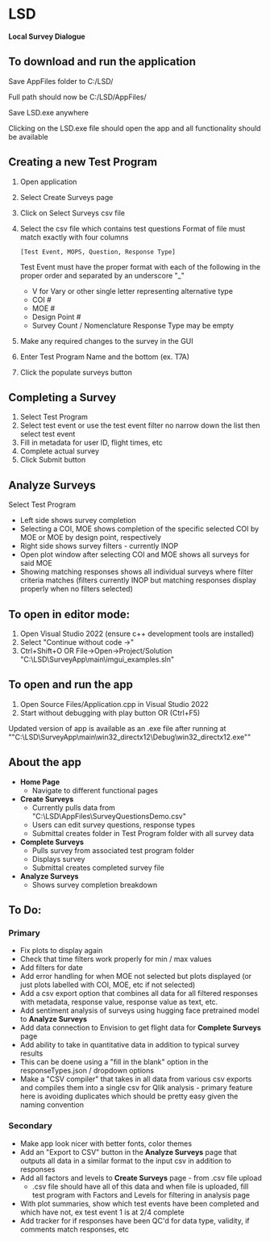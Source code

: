 # LSD
**Local Survey Dialogue**


## To download and run the application
Save AppFiles folder to C:/LSD/

Full path should now be C:/LSD/AppFiles/

Save LSD.exe anywhere

Clicking on the LSD.exe file should open the app and all functionality should be available

## Creating a new Test Program
1. Open application
2. Select Create Surveys page
3. Click on Select Surveys csv file
4. Select the csv file which contains test questions
    Format of file must match exactly with four columns

       [Test Event, MOPS, Question, Response Type]
   Test Event must have the proper format with each of the following in the proper order and separated by an underscore "_"
   - V for Vary or other single letter representing alternative type
   - COI #
   - MOE #
   - Design Point #
   - Survey Count / Nomenclature
   Response Type may be empty
6.  Make any required changes to the survey in the GUI
7.  Enter Test Program Name and the bottom (ex. T7A)
8.  Click the populate surveys button

## Completing a Survey
1. Select Test Program
2. Select test event or use the test event filter no narrow down the list then select test event
3. Fill in metadata for user ID, flight times, etc
4. Complete actual survey
5. Click Submit button

## Analyze Surveys
Select Test Program
- Left side shows survey completion
- Selecting a COI, MOE shows completion of the specific selected COI by MOE or MOE by design point, respectively
- Right side shows survey filters - currently INOP
- Open plot window after selecting COI and MOE shows all surveys for said MOE
- Showing matching responses shows all individual surveys where filter criteria matches (filters currently INOP but matching responses display properly when no filters selected)
   
## To open in editor mode:
1. Open Visual Studio 2022 (ensure c++ development tools are installed)
2. Select "Continue without code ->"
3. Ctrl+Shift+O OR File->Open->Project/Solution
    "C:\LSD\SurveyApp\main\imgui_examples.sln"

## To open and run the app
1. Open Source Files/Application.cpp in Visual Studio 2022
2. Start without debugging with play button OR (Ctrl+F5)

Updated version of app is available as an .exe file after running at ""C:\LSD\SurveyApp\main\win32_directx12\Debug\win32_directx12.exe""

## About the app

- **Home Page**
  -  Navigate to different functional pages
- **Create Surveys**
  -  Currently pulls data from "C:\LSD\AppFiles\SurveyQuestionsDemo.csv"
  -  Users can edit survey questions, response types
  -  Submittal creates folder in Test Program folder with all survey data
- **Complete Surveys**
  -  Pulls survey from associated test program folder
  -  Displays survey
  -  Submittal creates completed survey file
- **Analyze Surveys**
  -  Shows survey completion breakdown
  
  


## To Do:
### Primary
  - Fix plots to display again
  - Check that time filters work properly for min / max values
  - Add filters for date
  - Add error handling for when MOE not selected but plots displayed (or just plots labelled with COI, MOE, etc if not selected)
  - Add a csv export option that combines all data for all filtered responses with metadata, response value, response value as text, etc.
  - Add sentiment analysis of surveys using hugging face pretrained model to **Analyze Surveys**
  - Add data connection to Envision to get flight data for **Complete Surveys** page
  - Add ability to take in quantitative data in addition to typical survey results
   - This can be doene using a "fill in the blank" option in the responseTypes.json / dropdown options
   - Make a "CSV compiler" that takes in all data from various csv exports and compiles them into a single csv for Qlik analysis - primary feature here is avoiding duplicates which should be pretty easy given the naming convention
### Secondary
  - Make app look nicer with better fonts, color themes
  - Add an "Export to CSV" button in the **Analyze Surveys** page that outputs all data in a similar format to the input csv in addition to responses
  - Add all factors and levels to **Create Surveys** page - from .csv file upload
    - .csv file should have all of this data and when file is uploaded, fill test program with Factors and Levels for filtering in analysis page
  - With plot summaries, show which test events have been completed and which have not, ex test event 1 is at 2/4 complete
  - Add tracker for if responses have been QC'd for data type, validity, if comments match responses, etc
  
  
